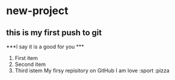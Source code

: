 # new-project
## this is my first push to git
***I say it is a good for you ***
1. First item
2. Second item 
3. Third istem
My firsy repisitory on GitHub 
I am love :sport :pizza 
